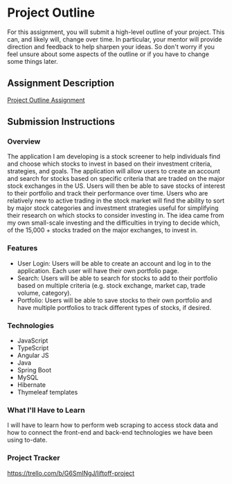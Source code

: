 # Project Outline
For this assignment, you will submit a high-level outline of your project. This can, and likely will, change over time. In particular, your mentor will provide direction and feedback to help sharpen your ideas. So don't worry if you feel unsure about some aspects of the outline or if you have to change some things later.

## Assignment Description
[Project Outline Assignment](https://education.launchcode.org/liftoff/modules/assignments/project-outline)

## Submission Instructions

### Overview
The application I am developing is a stock screener to help individuals find and choose which stocks to invest in based on their investment criteria, strategies, and goals. The application will allow users to create an account and search for stocks based on specific criteria that are traded on the major stock exchanges in the US. Users will then be able to save stocks of interest to their portfolio and track their performance over time. Users who are relatively new to active trading in the stock market will find the ability to sort by major stock categories and investment strategies useful for simplifying their research on which stocks to consider investing in. The idea came from my own small-scale investing and the difficulties in trying to decide which, of the 15,000 + stocks traded on the major exchanges, to invest in.

### Features
- User Login: Users will be able to create an account and log in to the application. Each user will have their own portfolio page.
- Search: Users will be able to search for stocks to add to their portfolio based on multiple criteria (e.g. stock exchange, market cap, trade volume, category).
- Portfolio: Users will be able to save stocks to their own portfolio and have multiple portfolios to track different types of stocks, if desired.

### Technologies
- JavaScript
- TypeScript
- Angular JS
- Java
- Spring Boot
- MySQL
- Hibernate
- Thymeleaf templates

### What I'll Have to Learn
I will have to learn how to perform web scraping to access stock data and how to connect the front-end and back-end technologies we have been using to-date.

### Project Tracker
https://trello.com/b/G6SmINgJ/liftoff-project
